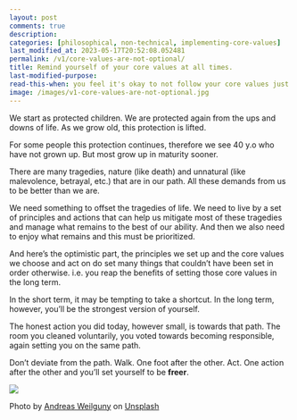```yaml
---
layout: post
comments: true
description:
categories: [philosophical, non-technical, implementing-core-values]
last_modified_at: 2023-05-17T20:52:08.052481
permalink: /v1/core-values-are-not-optional/
title: Remind yourself of your core values at all times.
last-modified-purpose:
read-this-when: you feel it's okay to not follow your core values just this once.
image: /images/v1-core-values-are-not-optional.jpg
---  
```


We start as protected children. We are protected again from the ups and downs of life. As we grow old, this protection is lifted.

For some people this protection continues, therefore we see 40 y.o who have not grown up. But most grow up in maturity sooner.

There are many tragedies, nature (like death) and unnatural (like malevolence, betrayal, etc.) that are in our path. All these demands from us to be better than we are.

We need something to offset the tragedies of life. We need to live by a set of principles and actions that can help us mitigate most of these tragedies and manage what remains to the best of our ability. And then we also need to enjoy what remains and this must be prioritized.

And here’s the optimistic part, the principles we set up and the core values we choose and act on do set many things that couldn’t have been set in order otherwise. i.e. you reap the benefits of setting those core values in the long term.

In the short term, it may be tempting to take a shortcut. In the long term, however, you’ll be the strongest version of yourself.

The honest action you did today, however small, is towards that path. The room you cleaned voluntarily, you voted towards becoming responsible, again setting you on the same path.

Don’t deviate from the path. Walk. One foot after the other. Act. One action after the other and you’ll set yourself to be **freer**.

![](/images/v1-core-values-are-not-optional.jpg)

Photo by <a href="https://unsplash.com/es/@aweilguny?utm_source=unsplash&utm_medium=referral&utm_content=creditCopyText">Andreas Weilguny</a> on <a href="https://unsplash.com/s/photos/core-hard?utm_source=unsplash&utm_medium=referral&utm_content=creditCopyText">Unsplash</a>

